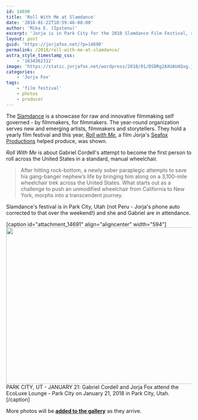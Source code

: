 ```yaml
---
id: 14690
title: 'Roll With Me at Slamdance'
date: '2018-01-22T10:59:46-08:00'
author: 'Mika E. (Ipstenu)'
excerpt: 'Jorja is in Park City for the 2018 Slamdance Film Festival, representing the documentary "Roll With Me"'
layout: post
guid: 'https://jorjafox.net/?p=14690'
permalink: /2018/roll-with-me-at-slamdance/
astra_style_timestamp_css:
    - '1634362312'
image: 'https://static.jorjafox.net/wordpress/2018/01/DSDRg2AXUAU4Qxg.jpg'
categories:
    - 'Jorja Fox'
tags:
    - 'film festival'
    - photos
    - producer
---
```


The <a href="http://slamdance.com">Slamdance</a> is a showcase for raw and innovative filmmaking self governed - by filmmakers, for filmmakers. The year-round organization serves new and emerging artists, filmmakers and storytellers. They hold a yearly film festival and this year, <a href="https://jorjafox.net/library/producer/roll-with-me/"><em>Roll with Me</em></a>, a film Jorja's <a href="https://jorjafox.net/library/seafox/">Seafox Productions</a> helped produce, was shown.

<em>Roll With Me</em> is about Gabriel Cordell's attempt to become the first person to roll across the United States in a standard, manual wheelchair.
<blockquote>After hitting rock-bottom, a newly sober paraplegic attempts to save his gang-banger nephew’s life by bringing him along on a 3,100-mile wheelchair trek across the United States. What starts out as a challenge to push an unmodified wheelchair from California to New York, morphs into a transcendent journey.</blockquote>
Slamdance's festival is in Park City, Utah (not Peru - Jorja's phone auto corrected to that over the weekend!) and she and Gabriel are in attendance.

[caption id="attachment_14691" align="aligncenter" width="594"]<a href="https://jorjafox.net/gallery/pub/filmfest/20180119-slamdance/"><img class="size-full wp-image-14691" src="//static.jorjafox.net/wordpress/2018/01/gabriel-cordell-and-jorja-fox.jpeg" alt="" width="594" height="425" /></a> PARK CITY, UT - JANUARY 21: Gabriel Cordell and Jorja Fox attend the EcoLuxe Lounge - Park City on January 21, 2018 in Park City, Utah.[/caption]

More photos will be **<a href="https://jorjafox.net/gallery/pub/filmfest/20180119-slamdance/">added to the gallery</a>** as they arrive.

